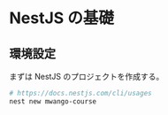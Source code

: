 # NestJS の基礎

## 環境設定

まずは NestJS のプロジェクトを作成する。

```bash
# https://docs.nestjs.com/cli/usages
nest new mwango-course
```
